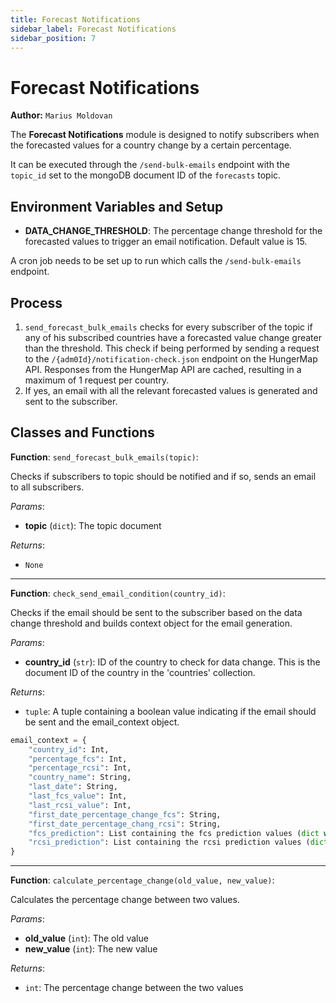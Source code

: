 ```yaml
---
title: Forecast Notifications
sidebar_label: Forecast Notifications
sidebar_position: 7
---
```


# Forecast Notifications

**Author:** `Marius Moldovan`

The **Forecast Notifications** module is designed to notify subscribers when the forecasted values for a country change by a certain percentage.

It can be executed through the `/send-bulk-emails` endpoint with the `topic_id` set to the mongoDB document ID of the `forecasts` topic.

## Environment Variables and Setup
- **DATA_CHANGE_THRESHOLD**: The percentage change threshold for the forecasted values to trigger an email notification. Default value is 15.

A cron job needs to be set up to run which calls the `/send-bulk-emails` endpoint.


## Process
1. `send_forecast_bulk_emails` checks for every subscriber of the topic if any of his subscribed countries have a forecasted value change greater than the threshold.
   This check if being performed by sending a request to the `/{adm0Id}/notification-check.json` endpoint on the HungerMap API.
   Responses from the HungerMap API are cached, resulting in a maximum of 1 request per country.
2. If yes, an email with all the relevant forecasted values is generated and sent to the subscriber.


## Classes and Functions

**Function**: `send_forecast_bulk_emails(topic)`:

Checks if subscribers to topic should be notified and if so, sends an email to all subscribers.

*Params*:
- **topic** (`dict`): The topic document

*Returns*:
- `None`

---

**Function**: `check_send_email_condition(country_id)`:

Checks if the email should be sent to the subscriber based on the data change threshold and
builds context object for the email generation.

*Params*:
- **country_id** (`str`): ID of the country to check for data change. This is the document ID of the country in the
  'countries' collection.

*Returns*:
- `tuple`: A tuple containing a boolean value indicating if the email should be sent and the email_context object.

```python
email_context = {
    "country_id": Int,
    "percentage_fcs": Int,
    "percentage_rcsi": Int,
    "country_name": String,
    "last_date": String,
    "last_fcs_value": Int,
    "last_rcsi_value": Int,
    "first_date_percentage_change_fcs": String,
    "first_date_percentage_chang_rcsi": String,
    "fcs_prediction": List containing the fcs prediction values (dict with fields: fcs, fcsHIgh, fcsLow, x),
    "rcsi_prediction": List containing the rcsi prediction values (dict with fields: rcsi, rcsiHIgh, rcsiLow, x),
}
```

---

**Function**: `calculate_percentage_change(old_value, new_value)`:

Calculates the percentage change between two values.

*Params*:
- **old_value** (`int`): The old value
- **new_value** (`int`): The new value

*Returns*:
- `int`: The percentage change between the two values